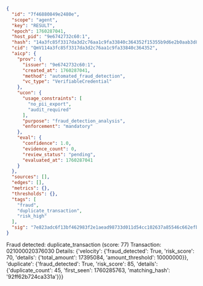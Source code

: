 ```json
{
  "id": "7f46880849e2480e",
  "scope": "agent",
  "key": "RESULT",
  "epoch": 1760287041,
  "host_pid": "9e6742732c60:1",
  "hash": "14a3fc85f3317da3d2c76aa1c9fa33840c364352f15355b9d6e2b0aab3d80e98",
  "cid": "QmV114a3fc85f3317da3d2c76aa1c9fa33840c364352",
  "aicp": {
    "prov": {
      "issuer": "9e6742732c60:1",
      "created_at": 1760287041,
      "method": "automated_fraud_detection",
      "vc_type": "VerifiableCredential"
    },
    "ucon": {
      "usage_constraints": [
        "no_pii_export",
        "audit_required"
      ],
      "purpose": "fraud_detection_analysis",
      "enforcement": "mandatory"
    },
    "eval": {
      "confidence": 1.0,
      "evidence_count": 0,
      "review_status": "pending",
      "evaluated_at": 1760287041
    }
  },
  "sources": [],
  "edges": [],
  "metrics": {},
  "thresholds": {},
  "tags": [
    "fraud",
    "duplicate_transaction",
    "risk_high"
  ],
  "sig": "7e823adc6f13bf462983f2e1aead98733d011d54cc102637a85546c662efb2bd"
}
```

Fraud detected: duplicate_transaction (score: 77)
Transaction: 021000020376030
Details: {'velocity': {'fraud_detected': True, 'risk_score': 70, 'details': {'total_amount': 17395084, 'amount_threshold': 10000000}}, 'duplicate': {'fraud_detected': True, 'risk_score': 85, 'details': {'duplicate_count': 45, 'first_seen': 1760285763, 'matching_hash': '92ff62b724ca331a'}}}